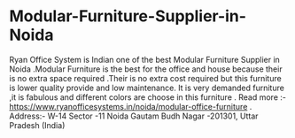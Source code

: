# Modular-Furniture-Supplier-in-Noida
Ryan Office System is Indian one of the best Modular Furniture Supplier in Noida .Modular Furniture is the best for the office and house because their is no extra space required .Their is no extra cost required but this furniture is lower quality provide and low maintenance. It is very demanded furniture ,it is fabulous and different colors are choose in this furniture .  Read more :- https://www.ryanofficesystems.in/noida/modular-office-furniture . Address:- W-14 Sector -11 Noida Gautam Budh Nagar -201301, Uttar Pradesh (India)
